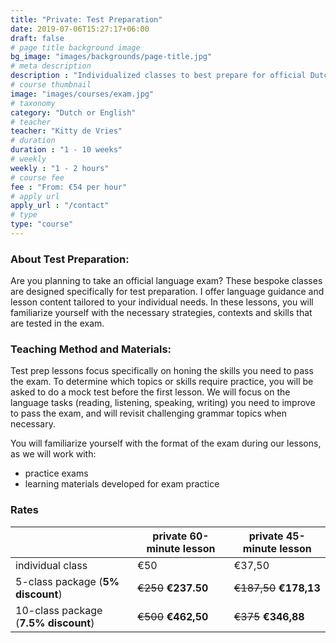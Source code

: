 ```yaml
---
title: "Private: Test Preparation"
date: 2019-07-06T15:27:17+06:00
draft: false
# page title background image
bg_image: "images/backgrounds/page-title.jpg"
# meta description
description : "Individualized classes to best prepare for official Dutch or English exams."
# course thumbnail
image: "images/courses/exam.jpg"
# taxonomy
category: "Dutch or English"
# teacher
teacher: "Kitty de Vries"
# duration
duration : "1 - 10 weeks"
# weekly
weekly : "1 - 2 hours"
# course fee
fee : "From: €54 per hour"
# apply url
apply_url : "/contact"
# type
type: "course"
---
```



### About Test Preparation:
Are you planning to take an official language exam? These bespoke classes are designed specifically for test preparation. I offer language guidance and lesson content tailored to your individual needs. In these lessons, you will familiarize yourself with the necessary strategies, contexts and skills that are tested in the exam.

### Teaching Method and Materials:
Test prep lessons focus specifically on honing the skills you need to pass the exam. To determine which topics or skills require practice, you will be asked to do a mock test before the first lesson. We will focus on the language tasks (reading, listening, speaking, writing) you need to improve to pass the exam, and will revisit challenging grammar topics when necessary. 

You will familiarize yourself with the format of the exam during our lessons, as we will work with:
- practice exams  
- learning materials developed for exam practice

</p>

### Rates

| |private 60-minute lesson| private 45-minute lesson |
|---|---|---|
|  individual class | €50 | €37,50|
|  5-class package (__5% discount__) | ~~€250~~ __€237.50__ | ~~€187,50~~ __€178,13__|
|  10-class package (__7.5% discount__) | ~~€500~~ __€462,50__ | ~~€375~~ __€346,88__|
